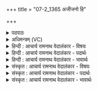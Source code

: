 +++
title = "07-2_1365 अजीजनो हि"

+++
<details><summary>पदपाठः</summary>

अ꣡जी꣢꣯जनः। हि। प꣣वमान। सू꣡र्य꣢꣯म्। वि꣣धा꣡रे꣢। वि꣣। धा꣡रे꣢꣯। श꣡क्म꣢꣯ना। प꣡यः꣢꣯। गो꣡जी꣢꣯रया। गो। जी꣣रया। र꣡ꣳह꣢꣯माणः। पु꣡र꣢꣯न्ध्या। पु꣡र꣢꣯म्। ध्या꣣। १३६५।
</details>

<details><summary>अधिमन्त्रम् (VC)</summary>

- पवमानः सोमः
- त्र्यरुणस्त्रैवृष्णः, त्रसदस्युः पौरुकुत्स्यः
- पिपीलिकामध्या अनुष्टुप्
- गान्धारः
</details>

<details><summary>हिन्दी : आचार्य रामनाथ वेदालंकार - विषयः</summary>

अगले मन्त्र में परमेश्वर की स्तुति की गयी है।
</details>

<details><summary>हिन्दी : आचार्य रामनाथ वेदालंकार - पदार्थः</summary>

पदार्थान्वय -  हे (पवमान) पवित्रकर्ता,सर्वान्तर्यामी परमेश्वर ! आपने (सूर्यम्) सूर्य को (अजीजनः हि) उत्पन्न किया है और (शक्मना) अपनी शक्ति से (विधारे) विधारक अन्तरिक्ष में (पयः) मेघ-जल को (अजीजनः) उत्पन्न किया है। आप (गोजीरया) भूमण्डल के जीवन की इच्छा से (पुरन्ध्या) बहुत अधिक प्रज्ञा तथा क्रिया द्वारा (रंहमाणः) शीघ्रकारी होते हो ॥२॥
</details>

<details><summary>हिन्दी : आचार्य रामनाथ वेदालंकार - भावार्थः</summary>

भावार्थ -  ब्रह्माण्ड में स्थित सूर्य,विद्युत्,नक्षत्र,बादल आदि सब विलक्षण वस्तुएँ परमात्मा ने ही रची हैं,इनके निर्माण में किसी मनुष्य का सामर्थ्य नहीं है। वह सबकी हितकामना से बुद्धिपूर्वक चेष्टा करता है ॥२॥
</details>

<details><summary>संस्कृत : आचार्य रामनाथ वेदालंकार - विषयः</summary>

अथ परमेश्वरं स्तौति।
</details>

<details><summary>संस्कृत : आचार्य रामनाथ वेदालंकार - पदार्थः</summary>

पदार्थान्वय -  हे (पवमान) पावक सर्वान्तर्यामिन् परमेश्वर ! त्वम् (सूर्यम्) आदित्यम् (अजीजनः हि) उत्पादितवानसि खलु,अपि च (शक्मना) स्वशक्त्या (विधारे) विधारके अन्तरिक्षे (पयः) मेघजलम् (अजीजनः) उत्पादितवानसि। त्वम् (गोजीरया२) गोजीवया,भूमण्डलस्य जीवनेच्छया (पुरन्ध्या) भूयस्या प्रज्ञया क्रियया च।[पुरन्धिर्बहुधीः। निरु० ६।१३। धीः इति कर्मनाम प्रज्ञानाम च। निघं० २।१,३।९।] (रंहमाणः) त्वरमाणः भवसीति शेषः ॥२॥३
</details>

<details><summary>संस्कृत : आचार्य रामनाथ वेदालंकार - भावार्थः</summary>

भावार्थ -  ब्रह्माण्डस्थानि सूर्यविद्युन्नक्षत्रपर्जन्यादीनि सर्वाणि विलक्षणानि वस्तूनि परमात्मनैव विरचितानि,नैषां निर्माणे कस्यचिन्मनुष्यस्य सामर्थ्यमस्ति। स सर्वेषां हितकाम्यया बुद्धिपूर्वकं चेष्टमानो वर्त्तते ॥२॥
</details>